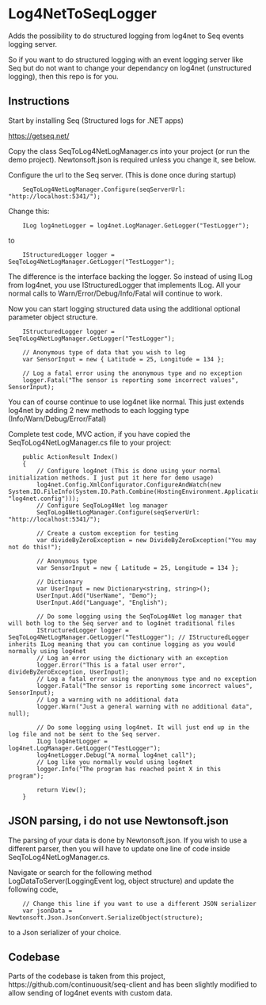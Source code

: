 # Log4NetToSeqLogger
Adds the possibility to do structured logging from log4net to Seq events logging server.

So if you want to do structured logging with an event logging server like Seq but do not want to change your dependancy on log4net (unstructured logging), then this repo is for you.

<h2>Instructions</h2>

Start by installing Seq (Structured logs for .NET apps)

https://getseq.net/

Copy the class SeqToLog4NetLogManager.cs into your project (or run the demo project). Newtonsoft.json is required unless you change it, see below.

Configure the url to the Seq server. (This is done once during startup)

        SeqToLog4NetLogManager.Configure(seqServerUrl: "http://localhost:5341/");

Change this:

        ILog log4netLogger = log4net.LogManager.GetLogger("TestLogger");
to

        IStructuredLogger logger = SeqToLog4NetLogManager.GetLogger("TestLogger");

The difference is the interface backing the logger. So instead of using ILog from log4net, you use IStructuredLogger that implements ILog. All your normal calls to Warn/Error/Debug/Info/Fatal will continue to work.

Now you can start logging structured data using the additional optional parameter object structure.

        IStructuredLogger logger = SeqToLog4NetLogManager.GetLogger("TestLogger");

        // Anonymous type of data that you wish to log
        var SensorInput = new { Latitude = 25, Longitude = 134 };

        // Log a fatal error using the anonymous type and no exception
        logger.Fatal("The sensor is reporting some incorrect values", SensorInput);


You can of course continue to use log4net like normal. This just extends log4net by adding 2 new methods to each logging type (Info/Warn/Debug/Error/Fatal)


Complete test code, MVC action, if you have copied the SeqToLog4NetLogManager.cs file to your project:

        public ActionResult Index()
        {
            // Configure log4net (This is done using your normal initialization methods. I just put it here for demo usage)
            log4net.Config.XmlConfigurator.ConfigureAndWatch(new System.IO.FileInfo(System.IO.Path.Combine(HostingEnvironment.ApplicationPhysicalPath, "log4net.config")));
            // Configure SeqToLog4Net log manager
            SeqToLog4NetLogManager.Configure(seqServerUrl: "http://localhost:5341/");

            // Create a custom exception for testing
            var divideByZeroException = new DivideByZeroException("You may not do this!");

            // Anonymous type
            var SensorInput = new { Latitude = 25, Longitude = 134 };

            // Dictionary
            var UserInput = new Dictionary<string, string>();
            UserInput.Add("UserName", "Demo");
            UserInput.Add("Language", "English");
            
            // Do some logging using the SeqToLog4Net log manager that will both log to the Seq server and to log4net traditional files
            IStructuredLogger logger = SeqToLog4NetLogManager.GetLogger("TestLogger"); // IStructuredLogger inherits ILog meaning that you can continue logging as you would normally using log4net
            // Log an error using the dictionary with an exception
            logger.Error("This is a fatal user error", divideByZeroException, UserInput);
            // Log a fatal error using the anonymous type and no exception
            logger.Fatal("The sensor is reporting some incorrect values", SensorInput);
            // Log a warning with no additional data
            logger.Warn("Just a general warning with no additional data", null);

            // Do some logging using log4net. It will just end up in the log file and not be sent to the Seq server.
            ILog log4netLogger = log4net.LogManager.GetLogger("TestLogger");
            log4netLogger.Debug("A normal log4net call");
            // Log like you normally would using log4net
            logger.Info("The program has reached point X in this program");

            return View();
        }
        
<h2>JSON parsing, i do not use Newtonsoft.json</h2>
The parsing of your data is done by Newtonsoft.json. If you wish to use a different parser, then you will have to update one line of code inside SeqToLog4NetLogManager.cs.

Navigate or search for the following method LogDataToServer(LoggingEvent log, object structure) and update the following code,

        // Change this line if you want to use a different JSON serializer
        var jsonData = Newtonsoft.Json.JsonConvert.SerializeObject(structure);
to a Json serializer of your choice.

<h2>Codebase</h2>
Parts of the codebase is taken from this project, https://github.com/continuousit/seq-client and has been slightly modified to allow sending of log4net events with custom data.
